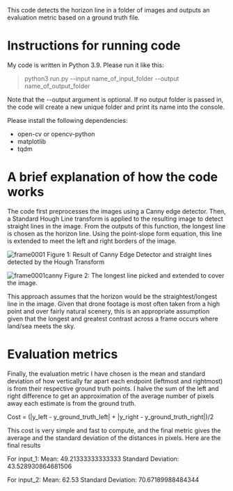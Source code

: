 This code detects the horizon line in a folder of images and outputs an evaluation metric based on a ground truth file.

# Instructions for running code
My code is written in Python 3.9. Please run it like this:
> python3 run.py --input name_of_input_folder --output name_of_output_folder

Note that the --output argument is optional. If no output folder is passed in, the code will create a new unique folder and print its name into the console.

Please install the following dependencies:
- open-cv or opencv-python
- matplotlib
- tqdm

# A brief explanation of how the code works

The code first preprocesses the images using a Canny edge detector. Then, a Standard Hough Line transform is applied to the resulting image to detect straight lines in the image. From the outputs of this function, the longest line is chosen as the horizon line. Using the point-slope form equation, this line is extended to meet the left and right borders of the image.

![frame0001](https://user-images.githubusercontent.com/44094521/145135134-ae444989-a360-4c32-8946-8982ff00c120.jpg)
Figure 1: Result of Canny Edge Detector and straight lines detected by the Hough Transform  

![frame0001canny](https://user-images.githubusercontent.com/44094521/145135139-5761ec04-f35c-45f4-ab87-ff06fdc9cf1b.jpg)
Figure 2: The longest line picked and extended to cover the image.

This approach assumes that the horizon would be the straightest/longest line in the image. Given that drone footage is most often taken from a high point and over fairly natural scenery, this is an appropriate assumption given that the longest and greatest contrast across a frame occurs where land/sea meets the sky.  

# Evaluation metrics

Finally, the evaluation metric I have chosen is the mean and standard deviation of how vertically far apart each endpoint (leftmost and rightmost) is from their respective ground truth points. I halve the sum of the left and right difference to get an approximation of the average number of pixels away each estimate is from the ground truth. 

Cost = (|y_left - y_ground_truth_left| + |y_right - y_ground_truth_right|)/2

This cost is very simple and fast to compute, and the final metric gives the average and the standard deviation of the distances in pixels. Here are the final results 

For input_1:
Mean:  49.21333333333333
Standard Deviation:  43.528930864681506

For input_2:
Mean:  62.53
Standard Deviation:  70.67189988484344
